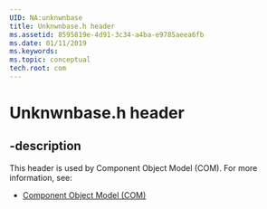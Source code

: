 ```yaml
---
UID: NA:unknwnbase
title: Unknwnbase.h header
ms.assetid: 8595819e-4d91-3c34-a4ba-e9785aeea6fb
ms.date: 01/11/2019
ms.keywords: 
ms.topic: conceptual
tech.root: com
---
```


# Unknwnbase.h header


## -description


This header is used by Component Object Model (COM). For more information, see:

- [Component Object Model (COM)](../_com/index.md)

